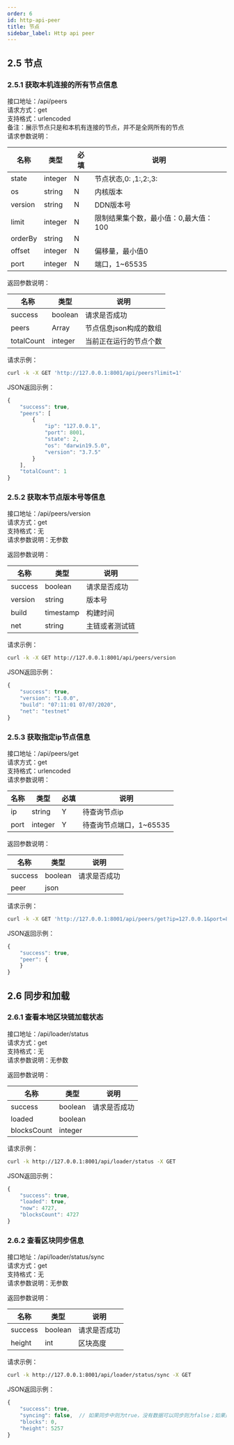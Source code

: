 ```yaml
---
order: 6
id: http-api-peer
title: 节点
sidebar_label: Http api peer
---
```


## **2.5 节点**   
   
### **2.5.1 获取本机连接的所有节点信息**   
接口地址：/api/peers   
请求方式：get   
支持格式：urlencoded   
备注：展示节点只是和本机有连接的节点，并不是全网所有的节点    
请求参数说明：   

|名称	|类型   |必填 |说明              |   
|------ |-----  |---  |----              |   
|state |integer |N    |节点状态,0: ,1:,2:,3:     |   
|os|string|N|内核版本|   
|version|string|N|DDN版本号|   
|limit |integer |N    |限制结果集个数，最小值：0,最大值：100   |   
|orderBy|string|N||   
|offset|integer  |N      |偏移量，最小值0  |   
|port|integer|N|端口，1~65535|   
   
   
返回参数说明：   

|名称	|类型   |说明              |   
|------ |-----  |----              |   
|success|boolean  |请求是否成功 |    
|peers|Array  |节点信息json构成的数组     |    
|totalCount|integer|当前正在运行的节点个数|   
   
   
请求示例：   
```bash   
curl -k -X GET 'http://127.0.0.1:8001/api/peers?limit=1'   
```   
   
JSON返回示例：   
```js   
{
    "success": true,
    "peers": [
        {
            "ip": "127.0.0.1",
            "port": 8001,
            "state": 2,
            "os": "darwin19.5.0",
            "version": "3.7.5"
        }
    ],
    "totalCount": 1
}  
```   
   
### **2.5.2 获取本节点版本号等信息**   
接口地址：/api/peers/version   
请求方式：get   
支持格式：无   
请求参数说明：无参数   
   
返回参数说明：   

|名称	|类型   |说明              |   
|------ |-----  |----              |   
|success|boolean  |请求是否成功 |    
|version|string  |版本号      |    
|build  |timestamp |构建时间     |    
|net    |string  |主链或者测试链     |   
   
   
请求示例：   
```bash   
curl -k -X GET http://127.0.0.1:8001/api/peers/version   
```   
   
JSON返回示例：   
```js   
{   
	"success": true,   
	"version": "1.0.0",   
	"build": "07:11:01 07/07/2020",   
	"net": "testnet"   
}   
```   
   
### **2.5.3 获取指定ip节点信息**   
接口地址：/api/peers/get   
请求方式：get   
支持格式：urlencoded   
请求参数说明：   

|名称	|类型   |必填 |说明              |   
|------ |-----  |---  |----              |   
|ip |string |Y    |待查询节点ip      |   
|port|integer|Y|待查询节点端口，1~65535|   
   
   
返回参数说明：   

|名称	|类型   |说明              |   
|------ |-----  |----              |   
|success|boolean  |请求是否成功 |    
|peer|json  |      |    
   
   
请求示例：   
```bash   
curl -k -X GET 'http://127.0.0.1:8001/api/peers/get?ip=127.0.0.1&port=8001'   
```   
   
JSON返回示例：   
```js   
{   
	"success": true,   
	"peer": {   
	}   
}   
```   


## **2.6 同步和加载**   
### **2.6.1 查看本地区块链加载状态**   
接口地址：/api/loader/status   
请求方式：get   
支持格式：无   
请求参数说明：无参数   
   
返回参数说明：   

|名称	|类型   |说明              |   
|------ |-----  |----              |   
|success|boolean  |请求是否成功 |    
|loaded |boolean    |          |   
|blocksCount|integer||   
   
请求示例：   
```bash   
curl -k http://127.0.0.1:8001/api/loader/status -X GET   
```   
   
JSON返回示例：   
```js   
{   
	"success": true,   
	"loaded": true,  
	"now": 4727, 
	"blocksCount": 4727   
}   
```   
   
### **2.6.2 查看区块同步信息**   
接口地址：/api/loader/status/sync   
请求方式：get   
支持格式：无   
请求参数说明：无参数   
   
返回参数说明：   

|名称	|类型   |说明              |   
|------ |-----  |----              |   
|success|boolean  |请求是否成功 |    
|height |int    |区块高度          |   
   
请求示例：   
```bash   
curl -k http://127.0.0.1:8001/api/loader/status/sync -X GET   
```   
   
JSON返回示例：   
```js   
{   
	"success": true,   
	"syncing": false,  // 如果同步中则为true，没有数据可以同步则为false；如果是本地节点，默认不需要同步，同样为 false  
	"blocks": 0,   
	"height": 5257   
}   
```   